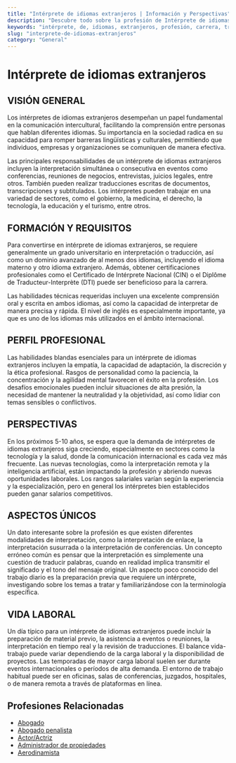 ```yaml
---
title: "Intérprete de idiomas extranjeros | Información y Perspectivas"
description: "Descubre todo sobre la profesión de Intérprete de idiomas extranjeros, incluyendo responsabilidades, requisitos y oportunidades."
keywords: "intérprete, de, idiomas, extranjeros, profesión, carrera, trabajo, empleo"
slug: "interprete-de-idiomas-extranjeros"
category: "General"
---
```


# Intérprete de idiomas extranjeros

## VISIÓN GENERAL

Los intérpretes de idiomas extranjeros desempeñan un papel fundamental en la comunicación intercultural, facilitando la comprensión entre personas que hablan diferentes idiomas. Su importancia en la sociedad radica en su capacidad para romper barreras lingüísticas y culturales, permitiendo que individuos, empresas y organizaciones se comuniquen de manera efectiva. 

Las principales responsabilidades de un intérprete de idiomas extranjeros incluyen la interpretación simultánea o consecutiva en eventos como conferencias, reuniones de negocios, entrevistas, juicios legales, entre otros. También pueden realizar traducciones escritas de documentos, transcripciones y subtitulados. Los intérpretes pueden trabajar en una variedad de sectores, como el gobierno, la medicina, el derecho, la tecnología, la educación y el turismo, entre otros.

## FORMACIÓN Y REQUISITOS

Para convertirse en intérprete de idiomas extranjeros, se requiere generalmente un grado universitario en interpretación o traducción, así como un dominio avanzado de al menos dos idiomas, incluyendo el idioma materno y otro idioma extranjero. Además, obtener certificaciones profesionales como el Certificado de Intérprete Nacional (CIN) o el Diplôme de Traducteur-Interprète (DTI) puede ser beneficioso para la carrera.

Las habilidades técnicas requeridas incluyen una excelente comprensión oral y escrita en ambos idiomas, así como la capacidad de interpretar de manera precisa y rápida. El nivel de inglés es especialmente importante, ya que es uno de los idiomas más utilizados en el ámbito internacional.

## PERFIL PROFESIONAL

Las habilidades blandas esenciales para un intérprete de idiomas extranjeros incluyen la empatía, la capacidad de adaptación, la discreción y la ética profesional. Rasgos de personalidad como la paciencia, la concentración y la agilidad mental favorecen el éxito en la profesión. Los desafíos emocionales pueden incluir situaciones de alta presión, la necesidad de mantener la neutralidad y la objetividad, así como lidiar con temas sensibles o conflictivos.

## PERSPECTIVAS

En los próximos 5-10 años, se espera que la demanda de intérpretes de idiomas extranjeros siga creciendo, especialmente en sectores como la tecnología y la salud, donde la comunicación internacional es cada vez más frecuente. Las nuevas tecnologías, como la interpretación remota y la inteligencia artificial, están impactando la profesión y abriendo nuevas oportunidades laborales. Los rangos salariales varían según la experiencia y la especialización, pero en general los intérpretes bien establecidos pueden ganar salarios competitivos.

## ASPECTOS ÚNICOS

Un dato interesante sobre la profesión es que existen diferentes modalidades de interpretación, como la interpretación de enlace, la interpretación susurrada o la interpretación de conferencias. Un concepto erróneo común es pensar que la interpretación es simplemente una cuestión de traducir palabras, cuando en realidad implica transmitir el significado y el tono del mensaje original. Un aspecto poco conocido del trabajo diario es la preparación previa que requiere un intérprete, investigando sobre los temas a tratar y familiarizándose con la terminología específica.

## VIDA LABORAL

Un día típico para un intérprete de idiomas extranjeros puede incluir la preparación de material previo, la asistencia a eventos o reuniones, la interpretación en tiempo real y la revisión de traducciones. El balance vida-trabajo puede variar dependiendo de la carga laboral y la disponibilidad de proyectos. Las temporadas de mayor carga laboral suelen ser durante eventos internacionales o períodos de alta demanda. El entorno de trabajo habitual puede ser en oficinas, salas de conferencias, juzgados, hospitales, o de manera remota a través de plataformas en línea.
## Profesiones Relacionadas

- [Abogado](/profesiones/abogado/)
- [Abogado penalista](/profesiones/abogado-penalista/)
- [Actor/Actriz](/profesiones/actor-actriz/)
- [Administrador de propiedades](/profesiones/administrador-de-propiedades/)
- [Aerodinamista](/profesiones/aerodinamista/)

